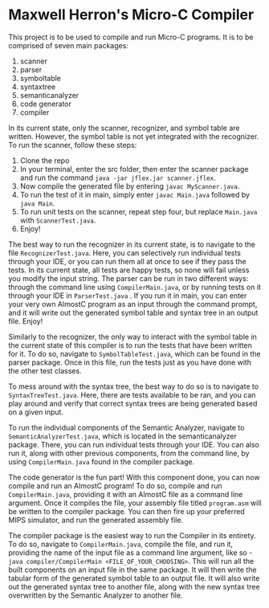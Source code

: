 # Maxwell Herron's Micro-C Compiler

This project is to be used to compile and run Micro-C programs. It is to be comprised of seven main packages:

1. scanner
2. parser
3. symboltable
4. syntaxtree
5. semanticanalyzer
6. code generator
7. compiler
 
In its current state, only the scanner, recognizer, and symbol table are written. However, the 
symbol table is not yet integrated with the recognizer. To run the scanner, follow these steps:

1. Clone the repo
2. In your terminal, enter the src folder, then enter the scanner package and run the command
`java -jar jflex.jar scanner.jflex`.
3. Now compile the generated file by entering `javac MyScanner.java`.
4. To run the test of it in main, simply enter `javac Main.java` followed by
`java Main`.
5. To run unit tests on the scanner, repeat step four, but replace `Main.java` with `ScannerTest.java`.
6. Enjoy!

The best way to run the recognizer in its current state, is to navigate to the file `RecognizerTest.java`.
Here, you can selectively run individual tests through your IDE, or you can run them all at once
to see if they pass the tests. In its current state, all tests are happy tests, so none will fail unless
you modify the input string. The parser can be run in two different ways: through the command line using `CompilerMain.java`,
or by running tests on it through your IDE in `ParserTest.java` . If you run it in main, you can enter your very own AlmostC
program as an input through the command prompt, and it will write out the generated symbol table and syntax tree in an output file. Enjoy!

Similarly to the recognizer, the only way to interact with the symbol table in the current state of this compiler is to
run the tests that have been written for it. To do so, navigate to `SymbolTableTest.java`, which can be found in the
parser package. Once in this file, run the tests just as you have done with the other test classes.

To mess around with the syntax tree, the best way to do so is to navigate to `SyntaxTreeTest.java`. Here, there are tests available
to be ran, and you can play around and verify that correct syntax trees are being generated based on a given input.

To run the individual components of the Semantic Analyzer, navigate to `SemanticAnalyzerTest.java`, which is located in
the semanticanalyzer package. There, you can run individual tests through your IDE. You can also run it, along with other
previous components, from the command line, by using `CompilerMain.java` found in the compiler package.

The code generator is the fun part! With this component done, you can now compile and run an AlmostC program! To do so,
compile and run `CompilerMain.java`, providing it with an AlmostC file as a command line argument. Once it compiles the file,
your assembly file titled `program.asm` will be written to the compiler package. You can then fire up your preferred MIPS
simulator, and run the generated assembly file.

The compiler package is the easiest way to run the Compiler in its entirety. To do so, navigate to `CompilerMain.java`,
compile the file, and run it, providing the name of the input file as a command line argument, like so - `java compiler/CompilerMain <FILE_OF_YOUR_CHOOSING>`.
 This will run all the built components on an input file in the same package. It will then write the 
tabular form of the generated symbol table to an output file. It will also write out the generated syntax tree to another file,
along with the new syntax tree overwritten by the Semantic Analyzer to another file.
